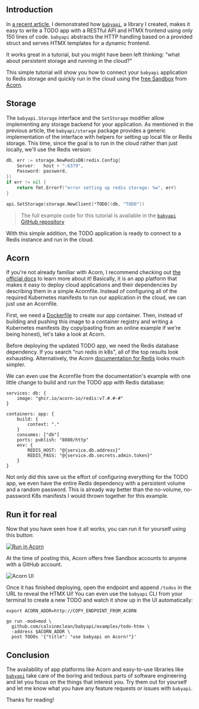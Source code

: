 ## Introduction

In [a recent article](https://dev.to/calvinmclean/how-to-build-a-web-application-with-htmx-and-go-3183), I demonstrated how [`babyapi`](https://github.com/calvinmclean/babyapi), a library I created, makes it easy to write a TODO app with a RESTful API and HTMX frontend using only 150 lines of code. `babyapi` abstracts the HTTP handling based on a provided struct and serves HTMX templates for a dynamic frontend.

It works great in a tutorial, but you might have been left thinking: "what about persistent storage and running in the cloud?"

This simple tutorial will show you how to connect your `babyapi` application to Redis storage and quickly run in the cloud using the [free Sandbox](https://docs.acorn.io/sandbox) from [Acorn](https://www.acorn.io).

## Storage

The `babyapi.Storage` interface and the `SetStorage` modifier allow implementing any storage backend for your application. As mentioned in the previous article, the `babyapi/storage` package provides a generic implementation of the interface with helpers for setting up local file or Redis storage. This time, since the goal is to run in the cloud rather than just locally, we'll use the Redis version:

```go
db, err := storage.NewRedisDB(redis.Config{
    Server:   host + ":6379",
    Password: password,
})
if err != nil {
    return fmt.Errorf("error setting up redis storage: %w", err)
}

api.SetStorage(storage.NewClient[*TODO](db, "TODO"))
```

> The full example code for this tutorial is available in the [`babyapi` GitHub repository](https://github.com/calvinmclean/babyapi/blob/main/examples/todo-htmx/main.go)

With this simple addition, the TODO application is ready to connect to a Redis instance and run in the cloud.


## Acorn

If you're not already familiar with Acorn, I recommend checking out [the official docs](https://docs.acorn.io) to learn more about it! Basically, it is an app platform that makes it easy to deploy cloud applications and their dependencies by describing them in a simple Acornfile. Instead of configuring all of the required Kubernetes manifests to run our application in the cloud, we can just use an Acornfile.

First, we need a [Dockerfile](https://github.com/calvinmclean/babyapi/blob/main/examples/todo-htmx/Dockerfile) to create our app container. Then, instead of building and pushing this image to a container registry and writing a Kubernetes manifests (by copy/pasting from an online example if we're being honest), let's take a look at Acorn.

Before deploying the updated TODO app, we need the Redis database dependency. If you search "run redis in k8s", all of the top results look exhausting. Alternatively, the Acorn [documentation for Redis](https://docs.acorn.io/databases/redis) looks much simpler.

We can even use the Acornfile from the documentation's example with one little change to build and run the TODO app with Redis database:

```Acornfile
services: db: {
    image: "ghcr.io/acorn-io/redis:v7.#.#-#"
}

containers: app: {
    build: {
        context: "."
    }
    consumes: ["db"]
    ports: publish: "8080/http"
    env: {
        REDIS_HOST: "@{service.db.address}"
        REDIS_PASS: "@{service.db.secrets.admin.token}"
    }
}
```

Not only did this save us the effort of configuring everything for the TODO app, we even have the entire Redis dependency with a persistent volume and a random password. This is already way better than the no-volume, no-password K8s manifests I would thrown together for this example.


## Run it for real

Now that you have seen how it all works, you can run it for yourself using this button:

[![Run in Acorn](https://acorn.io/v1-ui/run/badge?image=ghcr.io+calvinmclean+babyapi-htmx-acorn&ref=calvinmclean&style=for-the-badge&color=brightgreen)](https://acorn.io/run/ghcr.io/calvinmclean/babyapi-htmx-acorn?ref=calvinmclean)

At the time of posting this, Acorn offers free Sandbox accounts to anyone with a GitHub account.

![Acorn UI](https://raw.githubusercontent.com/calvinmclean/calvinmclean.github.io/main/articles/babyapi-htmx-acorn/acorn_ui.png)

Once it has finished deploying, open the endpoint and append `/todos` in the URL to reveal the HTMX UI! You can even use the `babyapi` CLI from your terminal to create a new TODO and watch it show up in the UI automatically:

```shell
export ACORN_ADDR=http://COPY_ENDPOINT_FROM_ACORN

go run -mod=mod \
  github.com/calvinmclean/babyapi/examples/todo-htmx \
  -address $ACORN_ADDR \
  post TODOs '{"title": "use babyapi on Acorn!"}'
```


## Conclusion

The availability of app platforms like Acorn and easy-to-use libraries like [`babyapi`](https://github.com/calvinmclean/babyapi) take care of the boring and tedious parts of software engineering and let you focus on the things that interest you. Try them out for yourself and let me know what you have any feature requests or issues with `babyapi`.

Thanks for reading!
